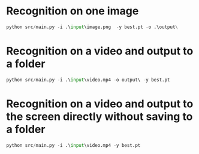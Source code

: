 # Recognition on one image
```python
python src/main.py -i .\input\image.png  -y best.pt -o .\output\
```

# Recognition on a video and output to a folder
```python
python src/main.py -i .\input\video.mp4 -o output\ -y best.pt
```
# Recognition on a video and output to the screen directly without saving to a folder
```python
python src/main.py -i .\input\video.mp4 -y best.pt
```